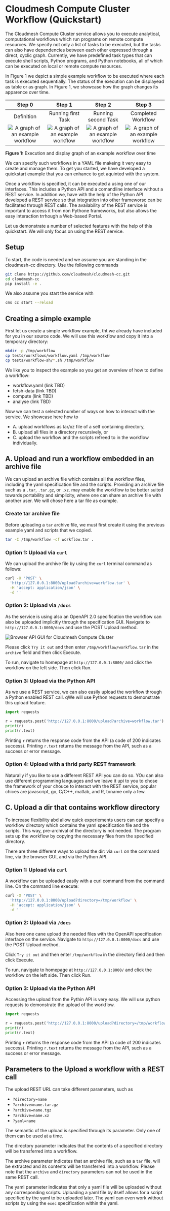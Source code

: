 # Cloudmesh Compute Cluster Workflow (Quickstart)

The Cloudmesh Compute Cluster service allows you to execute
analytical, computational workflows which run programs on remote
compute resources. We specify not only a list of tasks to be
executed, but the tasks can also have dependencies between each
other expressed through a direct, cyclic graph. Currently, we have 
predefined task types 
that can execute shell scripts, Python programs, and Python notebooks, 
all of which can be executed on local or remote compute resources. 

In Figure 1 we depict a simple example
workflow to be executed where each task is executed sequentially.
The status of the execution can be displayead as table or as graph. 
In Figure 1, we showcase how the graph changes its apparence over time.


| Step 0             |  Step 1  | Step 2  | Step 3  |
:-------------------------:|:-------------------------:|:-------------------------:|:-------------------------:|
| Definition             |  Running first Task  | Running second Task  | Completed Workflow  |
| ![A graph of an example workflow](images/workflow-example.svg) | ![A graph of an example workflow](images/workflow-example.svg) | ![A graph of an example workflow](images/workflow-example.svg) | ![A graph of an example workflow](images/workflow-example.svg) |

**Figure 1:** Execution and display graph of an example workflow over time

We can specify such workflows in a YAML file makeing it very easy to create and
manage them. To get you started, we have developed a quickstart example that
you can enhance to get aquinted with the system.


Once a workflow is specified, it can be executed a using one of our interfaces.
This includes a Python API and a comandline interface without a REST service.
In addition we, have with the help of the Python API developed a REST service
so that integration into other frameworsc can be facilitated through REST
calls. The availability of the REST service is important to access it from non
Pythone frameworks, but also allows the easy interaction trrhough a Web-based
Portal.

Let us demonstrate a number of selected features with the help of this quickstart. 
We will only focus on using the REST service.

## Setup

To start, the code is needed and we assume you are standing in
the cloudmesh-cc directory. Use the following commands

```bash
git clone https://github.com/cloudmesh/cloudmesh-cc.git
cd cloudmesh-cc
pip install -e .
```

We also assume you start the service with

```bash
cms cc start --reload
```

## Creating a simple example

First let us create a simple workflow example, tht we already have included for
you in our source code. We will use this workflow and copy it into a temporary
directory:


```bash
mkdir -p /tmp/workflow
cp tests/workflows/workflow.yaml /tmp/workflow
cp tests/workflow-sh/*.sh /tmp/workflow
```

We like you to inspect the example so you get an overview of how to define a workflow:

* workflow.yaml (link TBD)
* fetsh-data (link TBD)
* compute (link TBD)
* analyse (link TBD)

Now we can test a selected number of ways on how to interact with the service.
We showcase here how to 

* A. upload worklfows as tar/xz file of a self containing
directory, 
* B. upload all files in a directory recursively, or 
* C. upload the workflow
and the scripts refreed to in the workflow individually.

## A. Upload and run a workflow embedded in an archive file

We can upload an archive file which contains all the
workflow files, including the yaml specification file and the
scripts. Providing an archive file such as a `.tar`, `.tar.gz`, or `.xz`.
may enable the workflow to be better suited towards portability
and simplicity, where one can share an archive file with another
user. We will chose here a tar file as example.

### Create tar archive file

Before uploading a `tar` archive file, we must first create it
using the previous example yaml and scripts that we copied.

```bash
tar -C /tmp/workflow -cf workflow.tar .
```

### Option 1: Upload via `curl`

We can upload the archive file by using the `curl` terminal
command as follows:

```bash
curl -X 'POST' \
  'http://127.0.0.1:8000/upload?archive=workflow.tar' \
  -H 'accept: application/json' \
  -d ''
```

### Option 2: Upload via `/docs`

As the service is using also an OpenAPI 2.0 specification the workflow can also
be uploaded implicitly through the specification GUI. Navigate to
`http://127.0.0.1:8000/docs` and use the POST Upload method.

![Browser API GUI for Cloudmesh Compute Cluster](images/upload_api.png)

Please click `Try it out`
and then enter `/tmp/workflow/workflow.tar` in the
`archive` field and then click Execute.

To run, navigate to homepage at `http://127.0.0.1:8000/` and
click the workflow on the left side. Then click Run.

### Option 3: Upload via the Python API

As we use a REST service, we can also easily upload the workflow through a
Python enabled REST call. qWe will use Python requests to demonstrate this
upload feature.

```python
import requests

r = requests.post('http://127.0.0.1:8000/upload?archive=workflow.tar')
print(r)
print(r.text)
```

Printing `r` returns the response code from the API (a code of
200 indicates success). Printing `r.text` returns the message
from the API, such as a success or error message.

### Option 4: Upload with a thrid party REST framework

Naturally if you like to use a different REST API you can do so. YOu can also
use different programming languages and we leave it upi to you to chose the
framework of your chouce to interact with the REST service, popular chices are
javascript, go, C/C++, matlab, and R, toname only a few.

## C. Upload a dir that contains workflow directory 

To increase flexibility abd allow quick experiements users can can specify a
workflow directory which contains the yaml specification file and the scripts.
This way, pre-archival of the directory is not needed. The program sets up the
workflow by copying the necessary files from the specified directory.

There are three different ways to upload the dir: via `curl` on
the command line, via the browser GUI, and via the Python API.

### Option 1: Upload via `curl`

A workflow can be uploaded easily with a curl command from the command
line. On the command line execute:

```bash
curl -X 'POST' \
  'http://127.0.0.1:8000/upload?directory=/tmp/workflow' \
  -H 'accept: application/json' \
  -d ''
```

### Option 2: Upload via `/docs`

Also here one cane upload the needed files with the OpenAPI specification
interface on the service. Navigate to `http://127.0.0.1:8000/docs` and use the
POST Upload method.

Click `Try it out` and then enter `/tmp/workflow` 
in the directory field and then click Execute.

To run, navigate to homepage at `http://127.0.0.1:8000/` and
click the workflow on the left side. Then click Run.


### Option 3: Upload via the Python API

Accessing the upload from the Pythin API is very easy.
We will use python requests to demonstrate the upload
of the workflow.

```python
import requests

r = requests.post('http://127.0.0.1:8000/upload?directory=/tmp/workflow')
print(r)
print(r.text)
```

Printing `r` returns the response code from the API (a code of
200 indicates success). Printing `r.text` returns the message
from the API, such as a success or error message.

## Parameters to the Upload a workflow with a REST call 

The upload REST URL can take different parameters, such as

* `?directory=name` 
* `?archive=name.tar.gz`
* `?archive=name.tgz`
* `?archive=name.xz`
* `?yaml=name` 

The semantic of the upload is specified through its parameter. Only one of them
can be used at a time.

The directory parameter indicates that the contents of
a specified directory will be transferred into a workflow. 

The archive parameter indicates that an archive file, such as a `tar` file,
will be extracted and its contents will be transferred into a workflow. Please
note that the `archive` and `directory` parameters can not be used in the same
REST call.

The yaml parameter indicates that only a yaml file will be
uploaded without any corresponding scripts. Uploading a yaml
file by itself allows for a script specified by the yaml 
to be uploaded later. The yaml can even work without scripts
by using the `exec` specification within the yaml.


